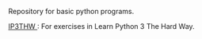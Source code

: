 Repository for basic python programs.

[IP3THW ](IP3THW): For exercises in Learn Python 3 The Hard Way.